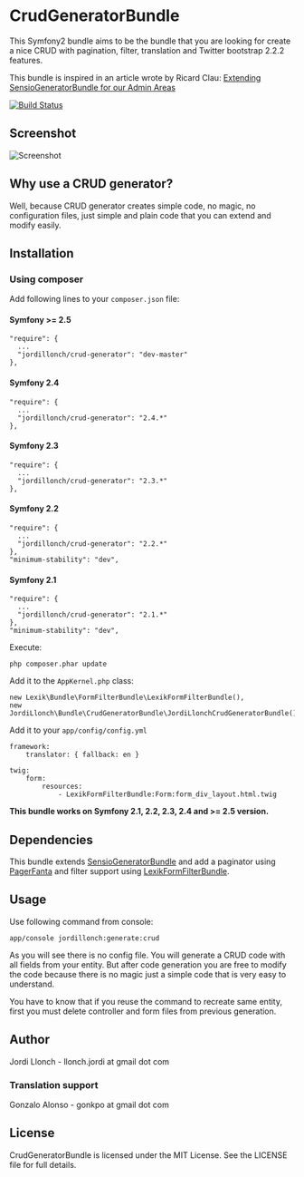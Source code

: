# CrudGeneratorBundle

This Symfony2 bundle aims to be the bundle that you are looking for create a nice CRUD with pagination, filter, translation and Twitter bootstrap 2.2.2 features.

This bundle is inspired in an article wrote by Ricard Clau: [Extending SensioGeneratorBundle for our Admin Areas](http://www.ricardclau.com/2012/03/extending-sensiogeneratorbundle-for-our-admin-areas/)

[![Build Status](https://secure.travis-ci.org/jordillonch/CrudGeneratorBundle.png?branch=master)](http://travis-ci.org/jordillonch/CrudGeneratorBundle)


## Screenshot

![Screenshot](https://raw.github.com/jordillonch/CrudGeneratorBundle/master/screenshot.png "Screenshot")

## Why use a CRUD generator?

Well, because CRUD generator creates simple code, no magic, no configuration files, just simple and plain code that you can extend and modify easily.


## Installation

### Using composer

Add following lines to your `composer.json` file:

#### Symfony >= 2.5

    "require": {
      ...
      "jordillonch/crud-generator": "dev-master"
    },

#### Symfony 2.4

    "require": {
      ...
      "jordillonch/crud-generator": "2.4.*"
    },

#### Symfony 2.3

    "require": {
      ...
      "jordillonch/crud-generator": "2.3.*"
    },

#### Symfony 2.2

    "require": {
      ...
      "jordillonch/crud-generator": "2.2.*"
    },
    "minimum-stability": "dev",

#### Symfony 2.1

    "require": {
      ...
      "jordillonch/crud-generator": "2.1.*"
    },
    "minimum-stability": "dev",

Execute:

    php composer.phar update

Add it to the `AppKernel.php` class:

    new Lexik\Bundle\FormFilterBundle\LexikFormFilterBundle(),
    new JordiLlonch\Bundle\CrudGeneratorBundle\JordiLlonchCrudGeneratorBundle(),

Add it to your `app/config/config.yml`

    framework:
        translator: { fallback: en }

    twig:
        form:
            resources:
                - LexikFormFilterBundle:Form:form_div_layout.html.twig

**This bundle works on Symfony 2.1, 2.2, 2.3, 2.4 and >= 2.5 version.**


## Dependencies

This bundle extends [SensioGeneratorBundle](https://github.com/sensio/SensioGeneratorBundle) and add a paginator using [PagerFanta](https://github.com/whiteoctober/Pagerfanta/) and filter
support using [LexikFormFilterBundle](https://github.com/lexik/LexikFormFilterBundle).

## Usage

Use following command from console:

    app/console jordillonch:generate:crud

As you will see there is no config file. You will generate a CRUD code with all fields from your entity. But after code generation you
are free to modify the code because there is no magic just a simple code that is very easy to understand.

You have to know that if you reuse the command to recreate same entity, first you must delete controller and form files
from previous generation.

## Author

Jordi Llonch - llonch.jordi at gmail dot com

### Translation support

Gonzalo Alonso - gonkpo at gmail dot com

## License

CrudGeneratorBundle is licensed under the MIT License. See the LICENSE file for full details.